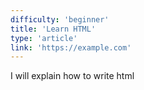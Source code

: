 ```yaml
---
difficulty: 'beginner'
title: 'Learn HTML'
type: 'article'
link: 'https://example.com'
---
```


I will explain how to write html
